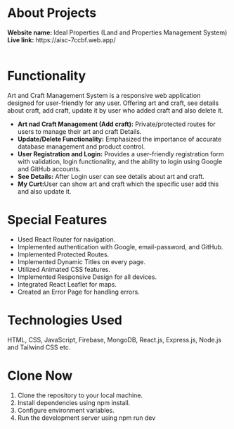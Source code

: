 

<h1>About Projects</h1>
<b> Website name: </b> Ideal Properties (Land and Properties Management System) </br>
<b>Live link: </b> https://aisc-7ccbf.web.app/ </br>
</br>

<h1>Functionality</h1>
<p>Art and Craft Management System is a responsive web application designed for user-friendly for any user. Offering art and craft, see details about craft, add craft, update it by user who added craft and also delete it.</p>

<ul>
    <li> <b>Art nad Craft Management (Add craft):</b> Private/protected routes for users to manage their art and craft Details.</li>
    <li> <b>Update/Delete Functionality:</b> Emphasized the importance of accurate database management and product control.</li>
    <li> <b>User Registration and Login:</b> Provides a user-friendly registration form with validation, login functionality, and the ability to login using Google and GitHub accounts.</li>
    <li> <b>See Details:</b> After Login user can see details about art and craft.</li>
    <li> <b>My Curt:</b>User can show art and craft which the specific user add this and also update it.</li>
</ul>

</ul>

<h1>Special Features</h1>
<ul>
    <li>Used React Router for navigation.</li>
    <li>Implemented authentication with Google, email-password, and GitHub.</li>
    <li>Implemented Protected Routes.</li>
    <li>Implemented Dynamic Titles on every page.</li>
    <li>Utilized Animated CSS features.</li>
    <li>Implemented Responsive Design for all devices.</li>
    <li>Integrated React Leaflet for maps.</li>
    <li>Created an Error Page for handling errors.</li>

</ul>

<h1>Technologies Used</h1>
HTML, CSS, JavaScript, Firebase, MongoDB, React.js, Express.js, Node.js and Tailwind CSS etc. </br>

<h1>Clone Now</h1>
<ol>
    <li>Clone the repository to your local machine.</li>
    <li>Install dependencies using npm install.</li>
    <li>Configure environment variables.</li>
    <li>Run the development server using npm run dev</li>
</ol>




